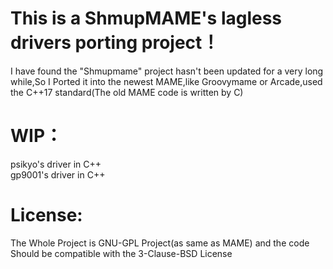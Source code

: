 # This is a ShmupMAME's lagless drivers porting project！
I have found the "Shmupmame" project hasn't been updated for a very long while,So I Ported it into the newest MAME,like Groovymame or Arcade,used the C++17 standard(The old MAME code is written by C)
# WIP：
psikyo's driver in C++  
gp9001's driver in C++ 
# License:
The Whole Project is GNU-GPL Project(as same as MAME) and the code Should be compatible with the 3-Clause-BSD License
